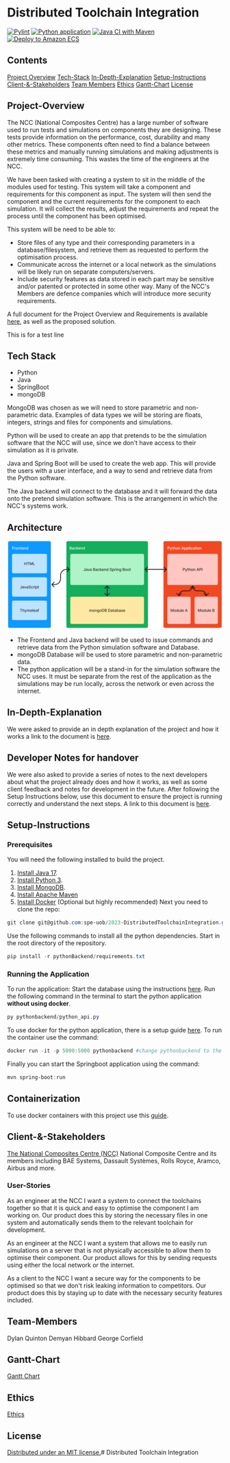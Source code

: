 # Distributed Toolchain Integration
[![Pylint](https://github.com/spe-uob/2023-DistributedToolchainIntegration/actions/workflows/pylint.yml/badge.svg?branch=dev)](https://github.com/spe-uob/2023-DistributedToolchainIntegration/actions/workflows/pylint.yml)
[![Python application](https://github.com/spe-uob/2023-DistributedToolchainIntegration/actions/workflows/python-app.yml/badge.svg)](https://github.com/spe-uob/2023-DistributedToolchainIntegration/actions/workflows/python-app.yml)
[![Java CI with Maven](https://github.com/spe-uob/2023-DistributedToolchainIntegration/actions/workflows/maven.yml/badge.svg)](https://github.com/spe-uob/2023-DistributedToolchainIntegration/actions/workflows/maven.yml)
[![Deploy to Amazon ECS](https://github.com/spe-uob/2023-DistributedToolchainIntegration/actions/workflows/aws.yml/badge.svg)](https://github.com/spe-uob/2023-DistributedToolchainIntegration/actions/workflows/aws.yml)
## Contents
[Project Overview](#Project-Overview)
[Tech-Stack](#Tech-stack)
[In-Depth-Explanation](#In-Depth-Explanation)
[Setup-Instructions](#Setup-instructions)
[Client-&-Stakeholders](#Client--Stakeholders)
[Team Members](#Team-Members)
[Ethics](#Ethics)
[Gantt-Chart](#Gantt-Chart)
[License](#License)
## Project-Overview
The NCC (National Composites Centre) has a large number of software used to run tests and simulations on components they are designing. These tests provide information on the performance, cost, durability and many other metrics. These components often need to find a balance between these metrics and manually running simulations and making adjustments is extremely time consuming. This wastes the time of the engineers at the NCC.

We have been tasked with creating a system to sit in the middle of the modules used for testing. This system will take a component and requirements for this component as input. The system will then send the component and the current requirements for the component to each simulation. It will collect the results, adjust the requirements and repeat the process until the component has been optimised.

This system will be need to be able to:
* Store files of any type and their corresponding parameters in a database/filesystem, and retrieve them as requested to perform the optimisation process.
* Communicate across the internet or a local network as the simulations will be likely run on separate computers/servers.
* Include security features as data stored in each part may be sensitive and/or patented or protected in some other way. Many of the NCC's Members are defence companies which will introduce more security requirements.

A full document for the Project Overview and Requirements is available [here](./documentation/ProjectOverviewAndRequirements.md), as well as the proposed solution.

This is for a test line

## Tech Stack
* Python
* Java
* SpringBoot
* mongoDB

MongoDB was chosen as we will need to store parametric and non-parametric data. Examples of data types we will be storing are floats, integers, strings and files for components and simulations.

Python will be used to create an app that pretends to be the simulation software that the NCC will use, since we don't have access to their simulation as it is private.

Java and Spring Boot will be used to create the web app. This will provide the users with a user interface, and a way to send and retrieve data from the Python software.

The Java backend will connect to the database and it will forward the data onto the pretend simulation software. This is the arrangement in which the NCC's systems work.

## Architecture

![Architecture Diagram](/assets/archietectureDiagram.PNG  "Architecture Diagram")

* The Frontend and Java backend will be used to issue commands and retrieve data from the Python simulation software and Database.
* mongoDB Database will be used to store parametric and non-parametric data.
* The python application will be a stand-in for the simulation software the NCC uses. It must be separate from the rest of the application as the simulations may be run locally, across the network or even across the internet.

## In-Depth-Explanation
We were asked to provide an in depth explanation of the project and how it works a link to the document is [here](./documentation/InDepthExplanation.md).

## Developer Notes for handover
We were also asked to provide a series of notes to the next developers about what the project already does and how it works, as well as some client feedback and notes for development in the future. After following the Setup Instructions below, use this document to ensure the project is running correctly and understand the next steps. A link to this document is [here](./documentation/DeveloperNotes.md).

## Setup-Instructions

### Prerequisites

You will need the following installed to build the project.
1. [Install Java 17](https://www.oracle.com/uk/java/technologies/downloads/#java17).
2. [Install Python 3](https://www.python.org/downloads/).
3. [Install MongoDB](./documentation/MongoDBinstructions.md).
4. [Install Apache Maven](https://maven.apache.org/download.cgi)
5. [Install Docker](https://docs.docker.com/engine/install/) (Optional but highly recommended)
Next you need to clone the repo:
```powershell
git clone git@github.com:spe-uob/2023-DistributedToolchainIntegration.git
```
Use the following commands to install all the python dependencies. Start in the root directory of the repository.
```powershell
pip install -r pythonBackend/requirements.txt
```
### Running the Application
To run the application:
Start the database using the instructions [here](./documentation/MongoDBinstructions.md).
Run the following command in the terminal to start the python application **without using docker**.
```powershell
py pythonbackend/python_api.py
```
To use docker for the python application, there is a setup guide [here](./documentation/Containerization.md).
To run the container use the command:
```powershell
docker run -it -p 5000:5000 pythonbackend #change pythonbackend to the container name you chose
```
Finally you can start the Springboot application using the command:
```powershell
mvn spring-boot:run
```

## Containerization

To use docker containers with this project use this [guide](./documentation/Containerization.md).

## Client-&-Stakeholders

[The National Composites Centre (NCC)](https://www.nccuk.com/)
National Composite Centre and its members including BAE Systems, Dassault Systèmes, Rolls Royce, Aramco, Airbus and more.

### User-Stories

As an engineer at the NCC I want a system to connect the toolchains together so that it is quick and easy to optimise the component I am working on. Our product does this by storing the necessary files in one system and automatically sends them to the relevant toolchain for development.

As an engineer at the NCC I want a system that allows me to easily run simulations on a server that is not physically accessible to allow them to optimise their component. Our product allows for this by sending requests using either the local network or the internet.

As a client to the NCC I want a secure way for the components to be optimised so that we don't risk leaking information to competitors. Our product does this by staying up to date with the necessary security features included.

## Team-Members

Dylan Quinton
Demyan Hibbard
George Corfield

## Gantt-Chart
[Gantt Chart](https://github.com/orgs/spe-uob/projects/119/views/2)

## Ethics

[Ethics](./documentation/ETHICS.md)

## License

[Distributed under an MIT license.](./documentation/LICENSE)# Distributed Toolchain Integration

